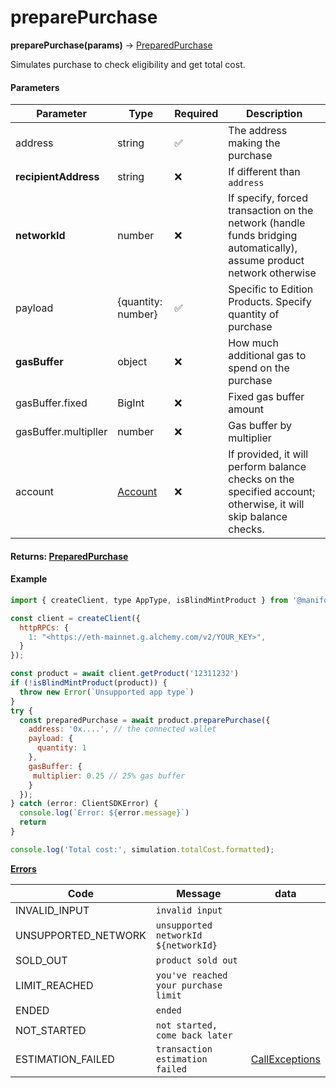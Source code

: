 # preparePurchase

**preparePurchase(params)** → [PreparedPurchase](../../../reference/preparedpurchase.md)

Simulates purchase to check eligibility and get total cost.

#### Parameters

| Parameter            | Type                                     | Required | Description                                                                                                           |
| -------------------- | ---------------------------------------- | -------- | --------------------------------------------------------------------------------------------------------------------- |
| address              | string                                   | ✅        | The address making the purchase                                                                                       |
| **recipientAddress** | string                                   | ❌        | If different than `address`                                                                                           |
| **networkId**        | number                                   | ❌        | If specify, forced transaction on the network (handle funds bridging automatically), assume product network otherwise |
| payload              | {quantity: number}                       | ✅        | Specific to Edition Products. Specify quantity of purchase                                                            |
| **gasBuffer**        | object                                   | ❌        | How much additional gas to spend on the purchase                                                                      |
| gasBuffer.fixed      | BigInt                                   | ❌        | Fixed gas buffer amount                                                                                               |
| gasBuffer.multipller | number                                   | ❌        | Gas buffer by multiplier                                                                                              |
| account              | [Account](../../../reference/account.md) | ❌        | If provided, it will perform balance checks on the specified account; otherwise, it will skip balance checks.         |

#### Returns: [PreparedPurchase](https://www.notion.so/Manifold-Client-SDK-Complete-Developer-Guide-2676b055ee58800abc38ccd30cdfca70?pvs=21)

#### Example

```jsx
import { createClient, type AppType, isBlindMintProduct } from '@manifoldxyz/client-sdk'

const client = createClient({
  httpRPCs: {
    1: "<https://eth-mainnet.g.alchemy.com/v2/YOUR_KEY>",
  }
});

const product = await client.getProduct('12311232')
if (!isBlindMintProduct(product)) {
  throw new Error(`Unsupported app type`)
}
try {
  const preparedPurchase = await product.preparePurchase({
    address: '0x....', // the connected wallet
    payload: {
      quantity: 1
    },
    gasBuffer: {
     multiplier: 0.25 // 25% gas buffer
    }
  });
} catch (error: ClientSDKError) {
  console.log(`Error: ${error.message}`)
  return
}

console.log('Total cost:', simulation.totalCost.formatted);
```

[**Errors**](https://www.notion.so/Manifold-Client-SDK-Complete-Developer-Guide-2676b055ee58800abc38ccd30cdfca70?pvs=21)

| Code                 | Message                              | data                                                                                  |
| -------------------- | ------------------------------------ | ------------------------------------------------------------------------------------- |
| INVALID\_INPUT       | `invalid input`                      |                                                                                       |
| UNSUPPORTED\_NETWORK | `unsupported networkId ${networkId}` |                                                                                       |
| SOLD\_OUT            | `product sold out`                   |                                                                                       |
| LIMIT\_REACHED       | `you've reached your purchase limit` |                                                                                       |
| ENDED                | `ended`                              |                                                                                       |
| NOT\_STARTED         | `not started, come back later`       |                                                                                       |
| ESTIMATION\_FAILED   | `transaction estimation failed`      | [CallExceptions](https://docs.ethers.org/v5/api/utils/logger/#errors--call-exception) |
